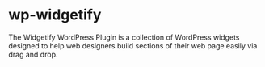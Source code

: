 # wp-widgetify
The Widgetify WordPress Plugin is a collection of WordPress widgets designed to help web designers build sections of their web page easily via drag and drop.
